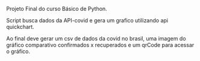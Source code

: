 Projeto Final do curso Básico de Python.


Script busca dados da API-covid e gera um grafico utilizando api quickchart.

Ao final deve gerar um csv de dados da covid no brasil, uma imagem do gráfico comparativo confirmados x recuperados e um qrCode para acessar o gráfico.